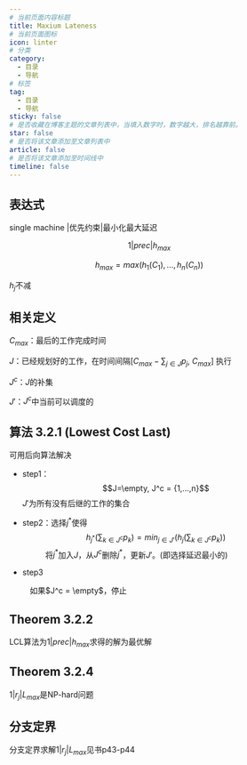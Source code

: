 ```yaml
---
# 当前页面内容标题
title: Maxium Lateness
# 当前页面图标
icon: linter
# 分类
category:
  - 目录
  - 导航
# 标签
tag:
  - 目录
  - 导航
sticky: false
# 是否收藏在博客主题的文章列表中，当填入数字时，数字越大，排名越靠前。
star: false
# 是否将该文章添加至文章列表中
article: false
# 是否将该文章添加至时间线中
timeline: false
---
```

## 表达式

single machine |优先约束|最小化最大延迟

$$1|prec|h_{max}$$

$$h_{max} = max(h_1(C_1),...,h_n(C_n))$$

$h_j$不减

## 相关定义

$C_{max}$：最后的工作完成时间

$J$：已经规划好的工作，在时间间隔[$C_{max}-\sum_{j \in J}p_j$, $C_{max}$] 执行

$J^c$：$J$的补集

$J'$：$J^c$中当前可以调度的



## 算法 3.2.1 (Lowest Cost Last)

可用后向算法解决
* step1： 
$$J=\empty, J^c = {1,...,n}$$
$J'$为所有没有后继的工作的集合

* step2：选择$j^*$使得
$$h_{j^*}(\sum_{k \in J^c}p_k) = min_{j \in J'}(h_{j}(\sum_{k \in J^c}p_k))$$
$\quad$ $\quad$ 将$j^*$加入$J$，从$J^c$删除$j^*$，更新$J'$。(即选择延迟最小的)
* step3

$\quad$ $\quad$如果$J^c = \empty$，停止

## Theorem 3.2.2

LCL算法为$1|prec|h_{max}$求得的解为最优解

## Theorem 3.2.4 

$1|r_j|L_{max}$是NP-hard问题

## 分支定界

分支定界求解$1|r_j|L_{max}$见书p43-p44